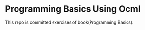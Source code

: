 Programming Basics Using Ocml
=============================
This repo is committed exercises of book(Programming Basics).

